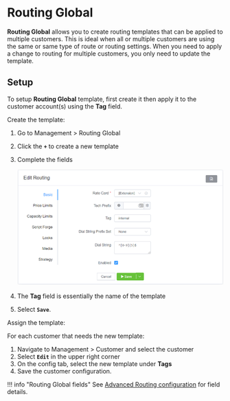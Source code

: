 # Routing Global
**Routing Global** allows you to create routing templates that can be applied to multiple customers. This is ideal when all or multiple customers are using the same or same type of route or routing settings. When you need to apply a change to routing for multiple customers, you only need to update the template. 

## Setup
To setup **Routing Global** template, first create it then apply it to the customer account(s) using the **Tag** field. 

Create the template:

1. Go to Management > Routing Global
2. Click the **`+`** to create a new template
3. Complete the fields 

    ![alt text][routing-global]

4. The **Tag** field is essentially the name of the template
5. Select **`Save`**.

Assign the template:

For each customer that needs the new template:
1. Navigate to Management > Customer and select the customer
2. Select **`Edit`** in the upper right corner
3. On the config tab, select the new template under **Tags**
4. Save the customer configuration. 


!!! info "Routing Global fields"
    See [Advanced Routing configuration](https://staging--connexcs-docs.netlify.app/customer/routing/#advanced-routing-configuration) for field details.

[routing-global]: /img/routing-global.png "Edit Global Routing"
